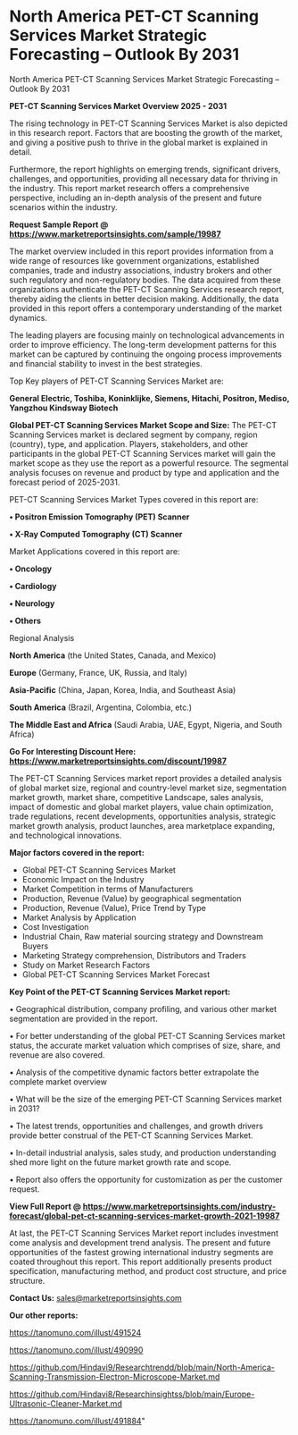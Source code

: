 # North America PET-CT Scanning Services Market Strategic Forecasting – Outlook By 2031
North America PET-CT Scanning Services Market Strategic Forecasting – Outlook By 2031

<Strong> PET-CT Scanning Services Market Overview 2025 - 2031</strong>

The rising technology in PET-CT Scanning Services Market is also depicted in this research report. Factors that are boosting the growth of the market, and giving a positive push to thrive in the global market is explained in detail.

Furthermore, the report highlights on emerging trends, significant drivers, challenges, and opportunities, providing all necessary data for thriving in the industry. This report market research offers a comprehensive perspective, including an in-depth analysis of the present and future scenarios within the industry.

<strong>Request Sample Report @ <a href=https://www.marketreportsinsights.com/sample/19987>https://www.marketreportsinsights.com/sample/19987</a></strong>

The market overview included in this report provides information from a wide range of resources like government organizations, established companies, trade and industry associations, industry brokers and other such regulatory and non-regulatory bodies. The data acquired from these organizations authenticate the PET-CT Scanning Services research report, thereby aiding the clients in better decision making. Additionally, the data provided in this report offers a contemporary understanding of the market dynamics.

The leading players are focusing mainly on technological advancements in order to improve efficiency. The long-term development patterns for this market can be captured by continuing the ongoing process improvements and financial stability to invest in the best strategies.

Top Key players of PET-CT Scanning Services Market are:

<strong>General Electric, Toshiba, Koninklijke, Siemens, Hitachi, Positron, Mediso, Yangzhou Kindsway Biotech</strong>

<strong><b>Global PET-CT Scanning Services Market Scope and Size:</b></strong>
The PET-CT Scanning Services market is declared segment by company, region (country), type, and application. Players, stakeholders, and other participants in the global PET-CT Scanning Services market will gain the market scope as they use the report as a powerful resource. The segmental analysis focuses on revenue and product by type and application and the forecast period of 2025-2031.

PET-CT Scanning Services Market Types covered in this report are:

<strong>• Positron Emission Tomography (PET) Scanner

• X-Ray Computed Tomography (CT) Scanner</strong>

Market Applications covered in this report are:

<strong>• Oncology

• Cardiology

• Neurology

• Others</strong> 

Regional Analysis

<strong>North America</strong> (the United States, Canada, and Mexico)

<strong>Europe</strong> (Germany, France, UK, Russia, and Italy)

<strong>Asia-Pacific</strong> (China, Japan, Korea, India, and Southeast Asia)

<strong>South America</strong> (Brazil, Argentina, Colombia, etc.)

<strong>The Middle East and Africa</strong> (Saudi Arabia, UAE, Egypt, Nigeria, and South Africa)

<strong>Go For Interesting Discount Here: <a href=https://www.marketreportsinsights.com/discount/19987>https://www.marketreportsinsights.com/discount/19987</a></strong>

The PET-CT Scanning Services market report provides a detailed analysis of global market size, regional and country-level market size, segmentation market growth, market share, competitive Landscape, sales analysis, impact of domestic and global market players, value chain optimization, trade regulations, recent developments, opportunities analysis, strategic market growth analysis, product launches, area marketplace expanding, and technological innovations.

<strong><b>Major factors covered in the report:</b></strong>
<ul>
  <li>Global PET-CT Scanning Services Market </li>
  <li>Economic Impact on the Industry</li>
  <li>Market Competition in terms of Manufacturers</li>
  <li>Production, Revenue (Value) by geographical segmentation</li>
  <li>Production, Revenue (Value), Price Trend by Type</li>
  <li>Market Analysis by Application</li>
  <li>Cost Investigation</li>
  <li>Industrial Chain, Raw material sourcing strategy and Downstream Buyers</li>
  <li>Marketing Strategy comprehension, Distributors and Traders</li>
  <li>Study on Market Research Factors</li>
  <li>Global PET-CT Scanning Services Market Forecast</li>
</ul>

<strong><b>Key Point of the PET-CT Scanning Services Market report:</b></strong>

• Geographical distribution, company profiling, and various other market segmentation are provided in the report.

• For better understanding of the global PET-CT Scanning Services market status, the accurate market valuation which comprises of size, share, and revenue are also covered.

• Analysis of the competitive dynamic factors better extrapolate the complete market overview

• What will be the size of the emerging PET-CT Scanning Services market in 2031?

• The latest trends, opportunities and challenges, and growth drivers provide better construal of the PET-CT Scanning Services Market.

• In-detail industrial analysis, sales study, and production understanding shed more light on the future market growth rate and scope.

• Report also offers the opportunity for customization as per the customer request.

<strong><b>View Full Report @ <a href=https://www.marketreportsinsights.com/industry-forecast/global-pet-ct-scanning-services-market-growth-2021-19987>https://www.marketreportsinsights.com/industry-forecast/global-pet-ct-scanning-services-market-growth-2021-19987</a></b></strong>


At last, the PET-CT Scanning Services Market report includes investment come analysis and development trend analysis. The present and future opportunities of the fastest growing international industry segments are coated throughout this report. This report additionally presents product specification, manufacturing method, and product cost structure, and price structure.

<strong>Contact Us:</strong>
sales@marketreportsinsights.com

<strong>Our other reports:</strong>

<a href=https://tanomuno.com/illust/491524>https://tanomuno.com/illust/491524</a>

<a href=https://tanomuno.com/illust/490990>https://tanomuno.com/illust/490990</a>

<a href=https://github.com/Hindavi9/Researchtrendd/blob/main/North-America-Scanning-Transmission-Electron-Microscope-Market.md>https://github.com/Hindavi9/Researchtrendd/blob/main/North-America-Scanning-Transmission-Electron-Microscope-Market.md</a>

<a href=https://github.com/Hindavi8/Researchinsightss/blob/main/Europe-Ultrasonic-Cleaner-Market.md>https://github.com/Hindavi8/Researchinsightss/blob/main/Europe-Ultrasonic-Cleaner-Market.md</a>

<a href=https://tanomuno.com/illust/491884>https://tanomuno.com/illust/491884</a>"
